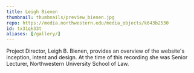 ```yaml
---
title: Leigh Bienen
thumbnail: thumbnails/preview_bienen.jpg
repo: https://media.northwestern.edu/media_objects/k643b2530
id: tx31qk33t
aliases: [/gallery/]
---
```

Project Director, Leigh B. Bienen, provides an overview of the website's inception, intent and design. At the time of this recording she was Senior Lecturer, Northwestern University School of Law.